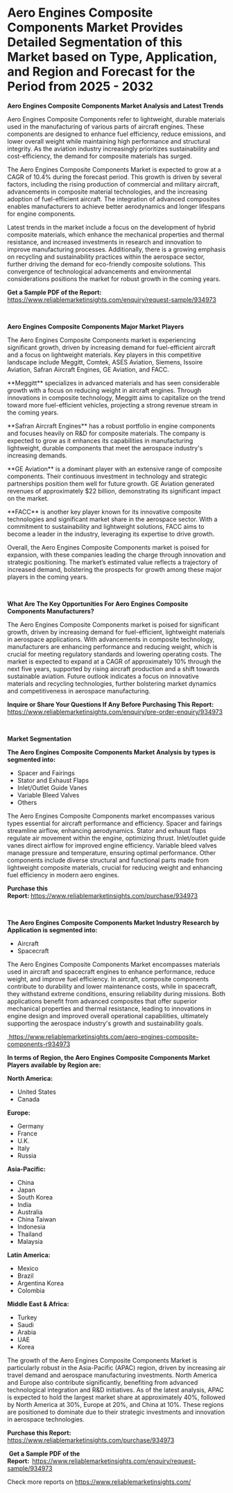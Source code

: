 <p><h1>Aero Engines Composite Components Market Provides Detailed Segmentation of this Market based on Type, Application, and Region and Forecast for the Period from 2025 - 2032</h1></p><p><strong>Aero Engines Composite Components Market Analysis and Latest Trends</strong></p>
<p><p>Aero Engines Composite Components refer to lightweight, durable materials used in the manufacturing of various parts of aircraft engines. These components are designed to enhance fuel efficiency, reduce emissions, and lower overall weight while maintaining high performance and structural integrity. As the aviation industry increasingly prioritizes sustainability and cost-efficiency, the demand for composite materials has surged.</p><p>The Aero Engines Composite Components Market is expected to grow at a CAGR of 10.4% during the forecast period. This growth is driven by several factors, including the rising production of commercial and military aircraft, advancements in composite material technologies, and the increasing adoption of fuel-efficient aircraft. The integration of advanced composites enables manufacturers to achieve better aerodynamics and longer lifespans for engine components.</p><p>Latest trends in the market include a focus on the development of hybrid composite materials, which enhance the mechanical properties and thermal resistance, and increased investments in research and innovation to improve manufacturing processes. Additionally, there is a growing emphasis on recycling and sustainability practices within the aerospace sector, further driving the demand for eco-friendly composite solutions. This convergence of technological advancements and environmental considerations positions the market for robust growth in the coming years.</p></p>
<p><strong>Get a Sample PDF of the Report:&nbsp;</strong> <a href="https://www.reliablemarketinsights.com/enquiry/request-sample/934973?utm_campaign=3286&utm_medium=2&utm_source=Github&utm_content=ia&utm_term=07032025&utm_id=aero-engines-composite-components">https://www.reliablemarketinsights.com/enquiry/request-sample/934973</a></p>
<p>&nbsp;</p>
<p><strong>Aero Engines Composite Components Major Market Players</strong></p>
<p><p>The Aero Engines Composite Components market is experiencing significant growth, driven by increasing demand for fuel-efficient aircraft and a focus on lightweight materials. Key players in this competitive landscape include Meggitt, Comtek, ASES Aviation, Siemens, Issoire Aviation, Safran Aircraft Engines, GE Aviation, and FACC.</p><p>**Meggitt** specializes in advanced materials and has seen considerable growth with a focus on reducing weight in aircraft engines. Through innovations in composite technology, Meggitt aims to capitalize on the trend toward more fuel-efficient vehicles, projecting a strong revenue stream in the coming years.</p><p>**Safran Aircraft Engines** has a robust portfolio in engine components and focuses heavily on R&D for composite materials. The company is expected to grow as it enhances its capabilities in manufacturing lightweight, durable components that meet the aerospace industry's increasing demands.</p><p>**GE Aviation** is a dominant player with an extensive range of composite components. Their continuous investment in technology and strategic partnerships position them well for future growth. GE Aviation generated revenues of approximately $22 billion, demonstrating its significant impact on the market.</p><p>**FACC** is another key player known for its innovative composite technologies and significant market share in the aerospace sector. With a commitment to sustainability and lightweight solutions, FACC aims to become a leader in the industry, leveraging its expertise to drive growth.</p><p>Overall, the Aero Engines Composite Components market is poised for expansion, with these companies leading the charge through innovation and strategic positioning. The market’s estimated value reflects a trajectory of increased demand, bolstering the prospects for growth among these major players in the coming years.</p></p>
<p>&nbsp;</p>
<p><strong>What Are The Key Opportunities For Aero Engines Composite Components Manufacturers?</strong></p>
<p><p>The Aero Engines Composite Components market is poised for significant growth, driven by increasing demand for fuel-efficient, lightweight materials in aerospace applications. With advancements in composite technology, manufacturers are enhancing performance and reducing weight, which is crucial for meeting regulatory standards and lowering operating costs. The market is expected to expand at a CAGR of approximately 10% through the next five years, supported by rising aircraft production and a shift towards sustainable aviation. Future outlook indicates a focus on innovative materials and recycling technologies, further bolstering market dynamics and competitiveness in aerospace manufacturing.</p></p>
<p><strong>Inquire or Share Your Questions If Any Before Purchasing This Report:</strong> <a href="https://www.reliablemarketinsights.com/enquiry/pre-order-enquiry/934973?utm_campaign=3286&utm_medium=2&utm_source=Github&utm_content=ia&utm_term=07032025&utm_id=aero-engines-composite-components">https://www.reliablemarketinsights.com/enquiry/pre-order-enquiry/934973</a></p>
<p>&nbsp;</p>
<p><strong>Market Segmentation</strong></p>
<p><strong>The Aero Engines Composite Components Market Analysis by types is segmented into:</strong></p>
<p><ul><li>Spacer and Fairings</li><li>Stator and Exhaust Flaps</li><li>Inlet/Outlet Guide Vanes</li><li>Variable Bleed Valves</li><li>Others</li></ul></p>
<p><p>The Aero Engines Composite Components market encompasses various types essential for aircraft performance and efficiency. Spacer and fairings streamline airflow, enhancing aerodynamics. Stator and exhaust flaps regulate air movement within the engine, optimizing thrust. Inlet/outlet guide vanes direct airflow for improved engine efficiency. Variable bleed valves manage pressure and temperature, ensuring optimal performance. Other components include diverse structural and functional parts made from lightweight composite materials, crucial for reducing weight and enhancing fuel efficiency in modern aero engines.</p></p>
<p><strong>Purchase this Report:&nbsp;</strong><a href="https://www.reliablemarketinsights.com/purchase/934973?utm_campaign=3286&utm_medium=2&utm_source=Github&utm_content=ia&utm_term=07032025&utm_id=aero-engines-composite-components">https://www.reliablemarketinsights.com/purchase/934973</a></p>
<p>&nbsp;</p>
<p><strong>The Aero Engines Composite Components Market Industry Research by Application is segmented into:</strong></p>
<p><ul><li>Aircraft</li><li>Spacecraft</li></ul></p>
<p><p>The Aero Engines Composite Components Market encompasses materials used in aircraft and spacecraft engines to enhance performance, reduce weight, and improve fuel efficiency. In aircraft, composite components contribute to durability and lower maintenance costs, while in spacecraft, they withstand extreme conditions, ensuring reliability during missions. Both applications benefit from advanced composites that offer superior mechanical properties and thermal resistance, leading to innovations in engine design and improved overall operational capabilities, ultimately supporting the aerospace industry's growth and sustainability goals.</p></p>
<p><a href="https://www.reliablemarketinsights.com/aero-engines-composite-components-r934973?utm_campaign=3286&utm_medium=2&utm_source=Github&utm_content=ia&utm_term=07032025&utm_id=aero-engines-composite-components">&nbsp;https://www.reliablemarketinsights.com/aero-engines-composite-components-r934973</a></p>
<p><strong>In terms of Region, the Aero Engines Composite Components Market Players available by Region are:</strong></p>
<p>
    <p> <strong> North America: </strong>
        <ul>
            <li>United States</li>
            <li>Canada</li>
        </ul>
        </p> 
    <p> <strong> Europe: </strong>
        <ul>
            <li>Germany</li>
            <li>France</li>
            <li>U.K.</li>
            <li>Italy</li>
            <li>Russia</li>
        </ul>
        </p> 
    <p> <strong> Asia-Pacific: </strong>
        <ul>
            <li>China</li>
            <li>Japan</li>
            <li>South Korea</li>
            <li>India</li>
            <li>Australia</li>
            <li>China Taiwan</li>
            <li>Indonesia</li>
            <li>Thailand</li>
            <li>Malaysia</li>
        </ul>
        </p> 
    <p> <strong> Latin America: </strong>
        <ul>
            <li>Mexico</li>
            <li>Brazil</li>
            <li>Argentina Korea</li>
            <li>Colombia</li>
        </ul>
        </p> 
    <p> <strong> Middle East & Africa: </strong>
        <ul>
            <li>Turkey</li>
            <li>Saudi</li>
            <li>Arabia</li>
            <li>UAE</li>
            <li>Korea</li>
        </ul>
    </p>
    </p>
<p><p>The growth of the Aero Engines Composite Components Market is particularly robust in the Asia-Pacific (APAC) region, driven by increasing air travel demand and aerospace manufacturing investments. North America and Europe also contribute significantly, benefiting from advanced technological integration and R&D initiatives. As of the latest analysis, APAC is expected to hold the largest market share at approximately 40%, followed by North America at 30%, Europe at 20%, and China at 10%. These regions are positioned to dominate due to their strategic investments and innovation in aerospace technologies.</p></p>
<p><strong>Purchase this Report: </strong><a href="https://www.reliablemarketinsights.com/purchase/934973?utm_campaign=3286&utm_medium=2&utm_source=Github&utm_content=ia&utm_term=07032025&utm_id=aero-engines-composite-components">https://www.reliablemarketinsights.com/purchase/934973</a></p>
<p>&nbsp;<strong>Get a Sample PDF of the Report:&nbsp;&nbsp;</strong><a href="https://www.reliablemarketinsights.com/enquiry/request-sample/934973?utm_campaign=3286&utm_medium=2&utm_source=Github&utm_content=ia&utm_term=07032025&utm_id=aero-engines-composite-components">https://www.reliablemarketinsights.com/enquiry/request-sample/934973</a></p>
<p><strong></strong></p>
<p>Check more reports on <a href="https://www.reliablemarketinsights.com/?utm_campaign=3286&utm_medium=2&utm_source=Github&utm_content=ia&utm_term=07032025&utm_id=aero-engines-composite-components">https://www.reliablemarketinsights.com/</a></p>